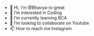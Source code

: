 - 👋 Hi, I’m @Bhavya-is-great
- 👀 I’m interested in Coding
- 🌱 I’m currently learning BCA
- 💞️ I’m looking to collaborate on Youtube
- 📫 How to reach me Instagram

<!---
Bhavya-is-great/Bhavya-is-great is a ✨ special ✨ repository because its `README.md` (this file) appears on your GitHub profile.
You can click the Preview link to take a look at your changes.
--->
